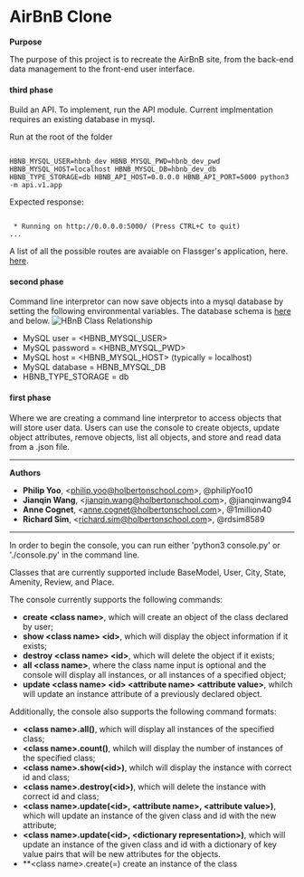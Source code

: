# AirBnB Clone

**Purpose**

The purpose of this project is to recreate the AirBnB site, from the back-end data management to the front-end user interface. 


<h4>third phase</h4>
Build an API. To implement, run the API module. Current implmentation requires an existing database in mysql. 

Run at the root of the folder
<pre><code>
HBNB_MYSQL_USER=hbnb_dev HBNB_MYSQL_PWD=hbnb_dev_pwd HBNB_MYSQL_HOST=localhost HBNB_MYSQL_DB=hbnb_dev_db HBNB_TYPE_STORAGE=db HBNB_API_HOST=0.0.0.0 HBNB_API_PORT=5000 python3 -m api.v1.app
</code></pre>
Expected response:
<pre><code>
 * Running on http://0.0.0.0:5000/ (Press CTRL+C to quit)
...
</code></pre>
 A list of all the possible routes are avaiable on Flassger's application, here. <a href="http://0.0.0.0:5000/apidocs/">here</a>. 

<h4>second phase</h4>
Command line interpretor can now save objects into a mysql database by setting the following environmental variables. The database schema is <a href="https://s3.amazonaws.com/intranet-projects-files/holbertonschool-higher-level_programming+/289/AirBnb_DB_diagramm.jpg">here</a> and below.
<img src="https://s3.amazonaws.com/intranet-projects-files/holbertonschool-higher-level_programming+/289/AirBnb_DB_diagramm.jpg" alt="HBnB Class Relationship">

* MySQL user = <HBNB_MYSQL_USER>
* MySQL password = <HBNB_MYSQL_PWD>
* MySQL host = <HBNB_MYSQL_HOST> (typically = localhost)
* MySQL database = HBNB_MYSQL_DB
* HBNB_TYPE_STORAGE = db

<h4>first phase</h4>
Where we are creating a command line interpretor to access objects that will store user data. Users can use the console to create objects, update object attributes, remove objects, list all objects, and store and read data from a .json file. 

----------------------------------------

**Authors**
- **Philip Yoo**, \<philip.yoo@holbertonschool.com>, @philipYoo10
- **Jianqin Wang**, \<jianqin.wang@holbertonschool.com>, @jianqinwang94
- **Anne Cognet**, \<anne.cognet@holbertonschool.com>, @1million40
- **Richard Sim**, \<richard.sim@holbertonschool.com>, @rdsim8589

----------------------------------------

In order to begin the console, you can run either 'python3 console.py' or './console.py' in the command line.

Classes that are currently supported include BaseModel, User, City, State, Amenity, Review, and Place.

The console currently supports the following commands:
- **create \<class name>**, which will create an object of the class declared by user;
- **show \<class name> \<id>**, which will display the object information if it exists;
- **destroy \<class name> \<id>**, which will delete the object if it exists;
- **all \<class name>**, where the class name input is optional and the console will display all instances, or all instances of a specified object;
- **update \<class name> \<id> \<attribute name> \<attribute value>**, whilch will update an instance attribute of a previously declared object.

Additionally, the console also supports the following command formats:
- **\<class name>.all()**, which will display all instances of the specified class;
- **\<class name>.count()**, whilch will display the number of instances of the specified class;
- **\<class name>.show(\<id>)**, whilch will display the instance with correct id and class;
- **\<class name>.destroy(\<id>)**, which will delete the instance with correct id and class;
- **\<class name>.update(\<id>, \<attribute name>, \<attribute value>)**, which will update an instance of the given class and id with the new attribute;
- **\<class name>.update(\<id>, \<dictionary representation>)**, which will update an instance of the given class and id with a dictionary of key value pairs that will be new attributes for the objects. 
- **\<class name>.create(<key>=<value>) create an instance of the class
